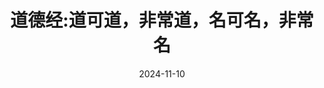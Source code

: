 ---
layout: post
title: 道德经:道可道，非常道，名可名，非常名
date: 2024-11-10 
description: 
tags: daoism
categories: book
redirect: /assets/pdf/DaoDeJing.pdf
---